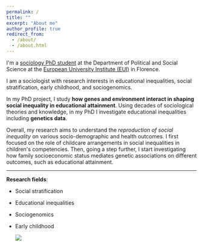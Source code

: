 ```yaml
---
permalink: /
title: ""
excerpt: "About me"
author_profile: true
redirect_from: 
  - /about/
  - /about.html
---
```




I'm a [sociology PhD student](https://www.eui.eu/people?id=gaia-ghirardi) at the Department of Political and Social Science at the [European University Institute (EUI)](https://www.eui.eu/en/academic-units/political-and-social-sciences) in Florence. 

I am a sociologist with research interests in educational inequalities, social stratification, early childhood, and sociogenomics. 

In my PhD project, I study **how genes and environment interact in shaping social inequality in educational attainment**. Using decades of sociological theories and knowledge, in my PhD I investigate educational inequalities including **genetics data**. 

Overall, my research aims to understand the *reproduction of social inequality* on various socio-demographic and health outcomes. I first focused on the role of childcare arrangements in social inequalities in children's competencies. Then, going a step further, I start investigating how family socioeconomic status mediates genetic associations on different outcomes, such as educational attainment.

---

**Research fields**:   
* Social stratification
* Educational inequalities
* Sociogenomics
* Early childhood

  ![](http://gaiaghirardi.github.io/images/bybike1.jpeg)



